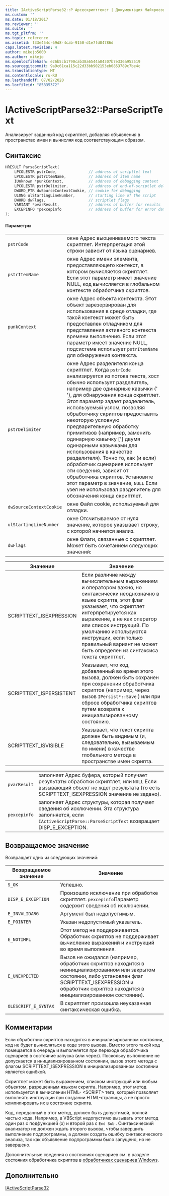 ```yaml
---
title: IActiveScriptParse32::P Арсескрипттекст | Документация Майкрософт
ms.custom: ''
ms.date: 01/18/2017
ms.reviewer: ''
ms.suite: ''
ms.tgt_pltfrm: ''
ms.topic: reference
ms.assetid: f33e454c-69d8-4cab-9150-d1e7fd04786d
caps.latest.revision: 4
author: mikejo5000
ms.author: mikejo
ms.openlocfilehash: e26b5cb1790cab38a6544a04307b7e336a952519
ms.sourcegitcommit: 9a9c61ca115c22d33bb902153eb0853789c7be4c
ms.translationtype: MT
ms.contentlocale: ru-RU
ms.lasthandoff: 07/02/2020
ms.locfileid: "85835372"
---
```

# <a name="iactivescriptparse32parsescripttext"></a>IActiveScriptParse32::ParseScriptText
Анализирует заданный код скриптлет, добавляя объявления в пространство имен и вычисляя код соответствующим образом.  
  
## <a name="syntax"></a>Синтаксис  
  
```cpp
HRESULT ParseScriptText(  
    LPCOLESTR pstrCode,              // address of scriptlet text  
    LPCOLESTR pstrItemName,          // address of item name  
    IUnknown *punkContext,           // address of debugging context  
    LPCOLESTR pstrDelimiter,         // address of end-of-scriptlet delimiter  
    DWORD_PTR dwSourceContextCookie, // cookie for debugging  
    ULONG ulStartingLineNumber,      // starting line of the script  
    DWORD dwFlags,                   // scriptlet flags  
    VARIANT *pvarResult,             // address of buffer for results  
    EXCEPINFO *pexcepinfo            // address of buffer for error data  
);  
```  
  
#### <a name="parameters"></a>Параметры  
  
|||  
|-|-|  
|`pstrCode`|окне Адрес выоцениваемого текста скриптлет. Интерпретация этой строки зависит от языка сценариев.|  
|`pstrItemName`|окне Адрес имени элемента, предоставляющего контекст, в котором вычисляется скриптлет. Если этот параметр имеет значение NULL, код вычисляется в глобальном контексте обработчика скриптов.|  
|`punkContext`|окне Адрес объекта контекста. Этот объект зарезервирован для использования в среде отладки, где такой контекст может быть предоставлен отладчиком для представления активного контекста времени выполнения. Если этот параметр имеет значение NULL, подсистема использует `pstrItemName` для обнаружения контекста.|  
|`pstrDelimiter`|окне Адрес разделителя конца скриптлет. Когда `pstrCode` анализируется из потока текста, хост обычно использует разделитель, например две одинарные кавычки (' '), для обнаружения конца скриптлет. Этот параметр задает разделитель, используемый узлом, позволяя обработчику скриптов предоставить некоторую условную предварительную обработку примитивов (например, заменить одинарную кавычку ['] двумя одинарными кавычками для использования в качестве разделителя). Точно то, как (и если) обработчик сценариев использует эти сведения, зависит от обработчика скриптов. Установите этот параметр в значение, `NULL` Если узел не использовал разделитель для обозначения конца скриптлет.|  
|`dwSourceContextCookie`|окне Файл cookie, используемый для отладки.|  
|`ulStartingLineNumber`|окне Отсчитываемое от нуля значение, которое указывает строку, с которой начнется анализ.|  
|`dwFlags`|окне Флаги, связанные с скриптлет. Может быть сочетанием следующих значений:|  
  
|Значение|Значение|  
|-----------|-------------|  
|SCRIPTTEXT_ISEXPRESSION|Если различие между вычислительным выражением и оператором важно, но синтаксически неоднозначно в языке скрипта, этот флаг указывает, что скриптлет интерпретируется как выражение, а не как оператор или список инструкций. По умолчанию используются инструкции, если только правильный вариант не может быть определен из синтаксиса текста скриптлет.|  
|SCRIPTTEXT_ISPERSISTENT|Указывает, что код, добавленный во время этого вызова, должен быть сохранен при сохранении обработчика скриптов (например, через вызов `IPersist*::Save` ) или при сбросе обработчика скриптов путем возврата к инициализированному состоянию.|  
|SCRIPTTEXT_ISVISIBLE|Указывает, что текст скрипта должен быть видимым (и, следовательно, вызываемым по имени) в качестве глобального метода в пространстве имен скрипта.|  
  
|||  
|-|-|  
|`pvarResult`|заполняет Адрес буфера, который получает результаты обработки скриптлет, или `NULL` Если вызывающий объект не ждет результата (то есть SCRIPTTEXT_ISEXPRESSION значение не задано).|  
|`pexcepinfo`|заполняет Адрес структуры, которая получает сведения об исключении. Эта структура заполняется, если `IActiveScriptParse::ParseScriptText` возвращает DISP_E_EXCEPTION.|  
  
## <a name="return-value"></a>Возвращаемое значение  
 Возвращает одно из следующих значений:  
  
|Возвращаемое значение|Значение|  
|------------------|-------------|  
|`S_OK`|Успешно.|  
|`DISP_E_EXCEPTION`|Произошло исключение при обработке скриптлет. `pexcepinfo`Параметр содержит сведения об исключении.|  
|`E_INVALIDARG`|Аргумент был недопустимым.|  
|`E_POINTER`|Указан недопустимый указатель.|  
|`E_NOTIMPL`|Этот метод не поддерживается. Обработчик скриптов не поддерживает вычисление выражений и инструкций во время выполнения.|  
|`E_UNEXPECTED`|Вызов не ожидался (например, обработчик скриптов находится в неинициализированном или закрытом состоянии, либо установлен флаг SCRIPTTEXT_ISEXPRESSION и обработчик скриптов находится в инициализированном состоянии).|  
|`OLESCRIPT_E_SYNTAX`|В скриптлет произошла неуказанная синтаксическая ошибка.|  
  
## <a name="remarks"></a>Комментарии  
 Если обработчик скриптов находится в инициализированном состоянии, код не будет вычисляться в ходе этого вызова. Вместо этого такой код помещается в очередь и выполняется при переходе обработчика сценариев в состояние запуска (или через). Поскольку выполнение не допускается в инициализированном состоянии, вызов этого метода с флагом SCRIPTTEXT_ISEXPRESSION в инициализированном состоянии является ошибкой.  
  
 Скриптлет может быть выражением, списком инструкций или любым объектом, разрешенным языком скрипта. Например, этот метод используется в вычислении HTML- \<SCRIPT> тега, который позволяет выполнять инструкции при создании HTML-страницы, а не просто компилировать их в состояние скрипта.  
  
 Код, переданный в этот метод, должен быть допустимой, полной частью кода. Например, в VBScript недопустимо вызывать этот метод один раз с подфункцией (x) и второй раз с `End Sub` . Синтаксический анализатор не должен ждать второго вызова, чтобы завершить выполнение подпрограммы, а должен создать ошибку синтаксического анализа, так как объявление подпрограммы было запущено, но не завершено.  
  
 Дополнительные сведения о состояниях сценариев см. в разделе состояния обработчика скриптов в [обработчиках сценариев Windows](../../winscript/windows-script-engines.md).  
  
## <a name="see-also"></a>Дополнительно  
 [IActiveScriptParse32](../../winscript/reference/iactivescriptparse32.md)